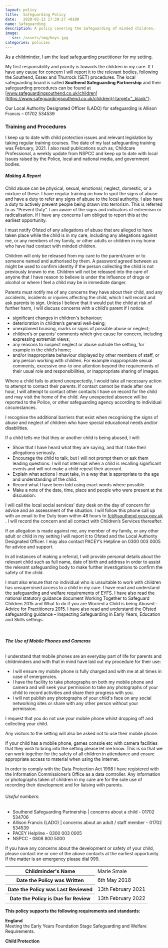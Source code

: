 ```yaml
---
layout: policy
title:  Safeguarding Policy
date:   2020-02-13 17:39:27 +0100
name: Safeguarding
description: A policy covering the Safeguarding of minded children.
image:
   src: /assets/img/boys.jpg
categories: policies
---
```


As a childminder, I am the lead safeguarding practitioner for my setting.

My first responsibility and priority is towards the children in my care. If I have any cause for concern I will report it to the relevant bodies, following the Southend, Essex and Thurrock (SET) procedures. The local safeguarding board is called **Southend Safeguarding Partnership** and their safeguarding procedures can be found at [www.safeguardingsouthend.co.uk/children](https://www.safeguardingsouthend.co.uk/children){:target="_blank"}.

Our Local Authority Designated Officer (LADO) for safeguarding is Allison Francis – 01702 534539

### Training and Procedures

I keep up to date with child protection issues and relevant legislation by taking regular training courses. The date of my last safeguarding training was February, 2021. I also read publications such as, Childcare Professional, a weekly update from NSPCC and keep up to date with local issues raised by the Police, local and national media, and government bodies.

##### Making A Report
Child abuse can be physical, sexual, emotional, neglect, domestic, or a mixture of these.   I have regular training on how to spot the signs of abuse and have a duty to refer any signs of abuse to the local authority.
I also have a duty to actively prevent people being drawn into terrorism. This is referred to as “Prevent Duty”. I am aware of the signs and indicators of extremism or radicalisation. If I have any concerns I am obliged to report this at the earliest opportunity.

I must notify Ofsted of any allegations of abuse that are alleged to have taken place while the child is in my care, including any allegations against me, or any members of my family, or other adults or children in my home who have had contact with minded children.

Children will only be released from my care to the parent/carer or to someone named and authorised by them. A password agreed between us might be used to confirm identity if the person collecting the child is not previously known to me. Children will not be released into the care of anyone that I have reason to believe is under the influence of drugs or alcohol or where I feel a child may be in immediate danger.

Parents must notify me of any concerns they have about their child, and any accidents, incidents or injuries affecting the child, which I will record and ask parents to sign.
Unless I believe that it would put the child at risk of further harm, I will discuss concerns with a child’s parent if I notice:

+ significant changes in children's behaviour;
+ deterioration in children’s general well-being;
+ unexplained bruising, marks or signs of possible abuse or neglect;
+ children’s or parents’ comments which give cause for concern, including expressing extremist views;
+ any reasons to suspect neglect or abuse outside the setting, for example in the
child’s home; 
+ and/or inappropriate behaviour displayed by other members of staff, or any person working with children. For example inappropriate sexual comments, excessive one-to one attention beyond the requirements of their usual role and responsibilities, or inappropriate sharing of images.

Where a child fails to attend unexpectedly, I would take all necessary action to attempt to contact their parents. If contact cannot be made after one hour, I will attempt to contact other contacts I have on record for the child and may visit the home of the child. Any unexpected absence will be reported to the Police, or other safeguarding agency according to individual circumstances.

I recognise the additional barriers that exist when recognising the signs of abuse and neglect of children who have special educational needs and/or disabilities.

If a child tells me that they or another child is being abused, I will:
+ Show that I have heard what they are saying, and that I take their allegations seriously.
+ Encourage the child to talk, but I will not prompt them or ask them leading questions. I will not interrupt when a child is recalling significant events and will not make a child repeat their account.
+ Explain what actions I must take, in a way that is appropriate to the age and understanding of the child.
+ Record what I have been told using exact words where possible.
+ Make a note of the date, time, place and people who were present at the discussion.

I will call the local social services’ duty desk on the day of concern for advice and an assessment of the situation. I will follow this phone call up with an email to the Duty team within 48 hours to fct@southend.gcsx.gov.uk . I will record the concern and all contact with Children’s Services thereafter.

If an allegation is made against me, any member of my family, or any other adult or child in my setting I will report it to Ofsted and the Local Authority Designated Officer. I may also contact PACEY’s Helpline on 0300 003 0005 for advice and support.

In all instances of making a referral, I will provide personal details about the relevant child such as full name, date of birth and address in order to assist the relevant safeguarding body to make further investigations to confirm the safety of the child.

I must also ensure that no individual who is unsuitable to work with children has unsupervised access to a child in my care. I have read and understand the safeguarding and welfare requirements of EYFS. I have also read the national statutory guidance document Working Together to Safeguard Children 2015 and What to do if you are Worried a Child is being Abused - Advice for Practitioners 2015. I have also read and understand the Ofsted safeguarding guidance – Inspecting Safeguarding in Early Years, Education and Skills settings.

<br>

###### **The Use of Mobile Phones and Cameras**

I understand that mobile phones are an everyday part of life for parents and childminders and with that in mind have laid out my procedure for their use:
+ I will ensure my mobile phone is fully charged and with me at all times in case of emergencies.
+ I have the facility to take photographs on both my mobile phone and camera and will seek your permission to take any photographs of your child to record activities and share their progress with you.
+ I will not publish any photographs of your child's face on any social networking sites or share with any other person without your permission.

I request that you do not use your mobile phone whilst dropping off and collecting your child.

Any visitors to the setting will also be asked not to use their mobile phone.

If your child has a mobile phone, games console etc with camera facilities that they wish to bring into the setting please let me know. This is so that we can work together for the safety of all children in attendance and ensure appropriate access to material when using the internet.

In order to comply with the Data Protection Act 1998 I have registered with the Information Commissioner’s Office as a data controller. Any information or photographs taken of children in my care are for the sole use of recording their development and for liaising with parents.

###### Useful numbers:  
+ Southend Safeguarding Partnership | concerns about a child - 01702 534706
+ Allison Francis (LADO) | concerns about an adult / staff member – 01702 534539
+ PACEY Helpline - 0300 003 0005
+ NSPCC - 0808 800 5000

If you have any concerns about the development or safety of your child, please contact me or one of the above contacts at the earliest opportunity. If the matter is an emergency please dial 999.

<table class="table table-bordered mt-5 mb-5">
  <tbody>
    <tr>
      <th scope="row">Childminder's Name </th>
      <td>Marie Smale</td>
    </tr>
    <tr>
      <th scope="row">Date the Policy was Written</th>
      <td>6th May 2018</td>
    </tr>
    <tr>
      <th scope="row">Date the Policy was Last Reviewed</th>
      <td>13th February 2021</td>
    </tr>
    <tr>
      <th scope="row">Date the Policy is Due for Review</th>
      <td>13th February 2022</td>
    </tr>
  </tbody>
</table>

**This policy supports the following requirements and standards:**

**England**  
   Meeting the Early Years Foundation Stage Safeguarding and Welfare Requirements.  

**Child Protection**